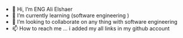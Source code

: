 - 👋 Hi, I’m ENG Ali Elshaer
- 🌱 I’m currently learning (software engineering )
- 💞️ I’m looking to collaborate on any thing with software engineering
- 📫 How to reach me ... i added my all links in my github account

